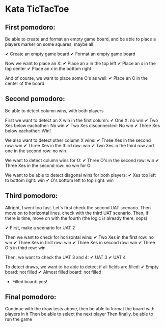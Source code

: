 # Kata TicTacToe

## First pomodoro:
Be able to create and format an empty game board,
and be able to place a players marker on some squares, maybe all

✔ Create an empty game board
✔ Format an empty game board

Now we want to place an X:
✔ Place an x in the top left
✔ Place an x in the top center
✔ Place an x in the bottom right

And of course, we want to place some O's as well:
✔ Place an O in the center of the board

## Second pomodoro:
Be able to detect column wins, with both players

First we want to detect an X win in the first column:
✔ One X: no win
✔ Two Xes below eachother: No win
✔ Two Xes disconnected: No win
✔ Three Xes below eachother: Win!

We also want to detect other column X wins:
✔ Three Xes in the second row: win
✔ Three Xes in the third row: win
✔ Two Xes in the third row and one in the second row: no win

We want to detect column wins for O:
✔ Three O's in the second row: win
✔ Three Xes in the second row: no win for O

We want to be able to detect diagonal wins for both players:
✔ Xes top left to bottom right: win
✔ O's bottom left to top right: win

## Third pomodoro:
Allright, I went too fast. Let's first check the second UAT scenario.
Then move on to horizontal lines, check with the third UAT scenario.
Then, if there is time, move on with the fourth (the logic is already there, oops)

✔ First, make a scenario for UAT 2

Then we want to check for horizontal wins:
✔ Two Xes in the first row: no win
✔ Three Xes in first row: win
✔ Three Xes in second row: win
✔ Three O's in third row: win

Then, we want to check the UAT 3 and 4:
✔ UAT 3
✔ UAT 4

To detect draws, we want to be able to detect if all fields are filled:
✔ Empty board: not filled
✔ Almost filled board: not filled
- Filled board: yes!

## Final pomodoro:
Continue with the draw tests above, then be able to format the board with players in it
Then be able to select the next player
Then finally, be able to run the game